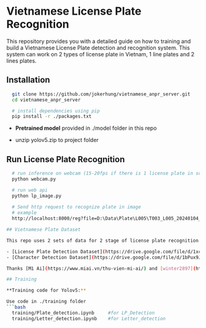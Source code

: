 # Vietnamese License Plate Recognition

This repository provides you with a detailed guide on how to training and build a Vietnamese License Plate detection and recognition system. This system can work on 2 types of license plate in Vietnam, 1 line plates and 2 lines plates.

## Installation

```bash
  git clone https://github.com/jokerhung/vietnamese_anpr_server.git
  cd vietnamese_anpr_server

  # install dependencies using pip
  pip install -r ./packages.txt
```

- **Pretrained model** provided in ./model folder in this repo 

- unzip yolov5.zip to project folder

## Run License Plate Recognition

```bash
  # run inference on webcam (15-20fps if there is 1 license plate in scene)
  python webcam.py 

  # run web api
  python lp_image.py
  
  # Send http request to recognize plate in image
  # example
  http://localhost:8000/reg?file=D:\Data\Plate\L005\T003_L005_20240104_084925274_Plate.jpg

## Vietnamese Plate Dataset

This repo uses 2 sets of data for 2 stage of license plate recognition problem:

- [License Plate Detection Dataset](https://drive.google.com/file/d/1xchPXf7a1r466ngow_W_9bittRqQEf_T/view?usp=sharing)
- [Character Detection Dataset](https://drive.google.com/file/d/1bPux9J0e1mz-_Jssx4XX1-wPGamaS8mI/view?usp=sharing)

Thanks [Mì Ai](https://www.miai.vn/thu-vien-mi-ai/) and [winter2897](https://github.com/winter2897/Real-time-Auto-License-Plate-Recognition-with-Jetson-Nano/blob/main/doc/dataset.md) for sharing a part in this dataset.

## Training

**Training code for Yolov5:**

Use code in ./training folder
```bash
  training/Plate_detection.ipynb     #for LP_Detection
  training/Letter_detection.ipynb    #for Letter_detection
```
